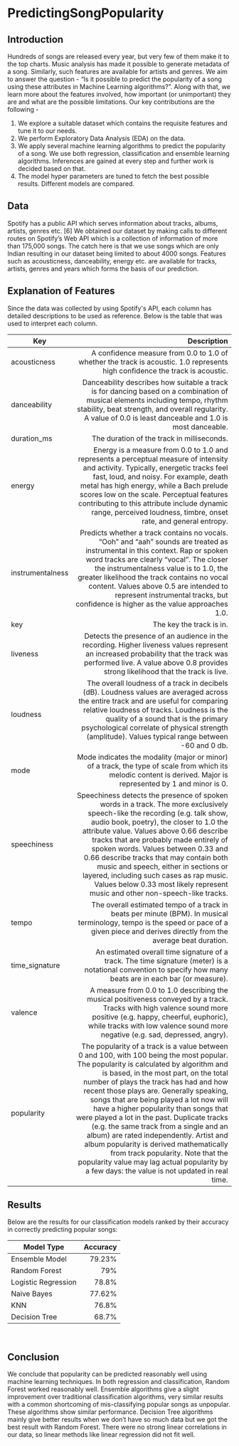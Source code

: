 # PredictingSongPopularity

## Introduction
Hundreds of songs are released every year, but very few of them make it to the top charts. Music analysis has made it possible to generate metadata of a song. Similarly, such features are available for artists and genres. We aim to answer the question - “Is it possible to predict the popularity of a song using these attributes in Machine Learning algorithms?”. Along with that, we learn more about the features involved, how important (or unimportant) they are and what are the possible limitations. 
Our key contributions are the following -
1)	We explore a suitable dataset which contains the requisite features and tune it to our needs.
2)	We perform Exploratory Data Analysis (EDA) on the
data.
3)	We apply several machine learning algorithms to predict the popularity of a song. We use both regression, classification and ensemble learning algorithms. Inferences are gained at every step and further work is decided based on that.
4)	The model hyper parameters are tuned to fetch the best possible results. Different models are compared.

## Data
Spotify has a public API which serves information about tracks, albums, artists, genres etc. [6] We obtained our dataset by making calls to different routes on Spotify’s Web API  which is a collection of information of more than 175,000 songs. The catch here is that we use songs which are only Indian resulting in our dataset being limited to about 4000 songs. Features such as acousticness, danceability, energy etc. are available for tracks, artists, genres and years which forms the basis of our prediction.

## Explanation of Features

Since the data was collected by using Spotify's API, each column has detailed descriptions to be used as reference. Below is the table that was used to interpret each column.
&nbsp;

| Key       | Description  |
| ------------- | -----:|
| acousticness     | A confidence measure from 0.0 to 1.0 of whether the track is acoustic. 1.0 represents high confidence the track is acoustic.	 |
| danceability      |   Danceability describes how suitable a track is for dancing based on a combination of musical elements including tempo, rhythm stability, beat strength, and overall regularity. A value of 0.0 is least danceable and 1.0 is most danceable.	 |
| duration_ms  |   The duration of the track in milliseconds.	 |
| energy |   Energy is a measure from 0.0 to 1.0 and represents a perceptual measure of intensity and activity. Typically, energetic tracks feel fast, loud, and noisy. For example, death metal has high energy, while a Bach prelude scores low on the scale. Perceptual features contributing to this attribute include dynamic range, perceived loudness, timbre, onset rate, and general entropy. |
| instrumentalness |    Predicts whether a track contains no vocals. “Ooh” and “aah” sounds are treated as instrumental in this context. Rap or spoken word tracks are clearly “vocal”. The closer the instrumentalness value is to 1.0, the greater likelihood the track contains no vocal content. Values above 0.5 are intended to represent instrumental tracks, but confidence is higher as the value approaches 1.0.	 |
| key |    The key the track is in. 	 |
| liveness |    Detects the presence of an audience in the recording. Higher liveness values represent an increased probability that the track was performed live. A value above 0.8 provides strong likelihood that the track is live.	 |
| loudness |    The overall loudness of a track in decibels (dB). Loudness values are averaged across the entire track and are useful for comparing relative loudness of tracks. Loudness is the quality of a sound that is the primary psychological correlate of physical strength (amplitude). Values typical range between -60 and 0 db.	 |
| mode |    Mode indicates the modality (major or minor) of a track, the type of scale from which its melodic content is derived. Major is represented by 1 and minor is 0.	 |
| speechiness |    Speechiness detects the presence of spoken words in a track. The more exclusively speech-like the recording (e.g. talk show, audio book, poetry), the closer to 1.0 the attribute value. Values above 0.66 describe tracks that are probably made entirely of spoken words. Values between 0.33 and 0.66 describe tracks that may contain both music and speech, either in sections or layered, including such cases as rap music. Values below 0.33 most likely represent music and other non-speech-like tracks.	 |
| tempo |    The overall estimated tempo of a track in beats per minute (BPM). In musical terminology, tempo is the speed or pace of a given piece and derives directly from the average beat duration.	 |
| time_signature |    An estimated overall time signature of a track. The time signature (meter) is a notational convention to specify how many beats are in each bar (or measure).	 |
| valence |    A measure from 0.0 to 1.0 describing the musical positiveness conveyed by a track. Tracks with high valence sound more positive (e.g. happy, cheerful, euphoric), while tracks with low valence sound more negative (e.g. sad, depressed, angry).	 |
| popularity |    The popularity of a track is a value between 0 and 100, with 100 being the most popular. The popularity is calculated by algorithm and is based, in the most part, on the total number of plays the track has had and how recent those plays are. Generally speaking, songs that are being played a lot now will have a higher popularity than songs that were played a lot in the past. Duplicate tracks (e.g. the same track from a single and an album) are rated independently. Artist and album popularity is derived mathematically from track popularity. Note that the popularity value may lag actual popularity by a few days: the value is not updated in real time.	 |

## Results

Below are the results for our classification models ranked by their accuracy in correctly predicting popular songs:

| Model Type      | Accuracy
| ------------- |-----:|
| Ensemble Model| 79.23% |
| Random Forest | 79% |
| Logistic Regression | 78.8% |
| Naive Bayes | 77.62% |
| KNN | 76.8% |
| Decision Tree | 68.7% |

&nbsp;
## Conclusion
We conclude that popularity can be predicted reasonably well using machine learning techniques. In both regression and classification, Random Forest worked reasonably well. Ensemble algorithms give a slight improvement over traditional classification algorithms, very similar results with a common shortcoming of mis-classifying popular songs as unpopular. These algorithms show similar performance. Decision Tree algorithms mainly give better results when we don’t have so much data but we got the best result with Random Forest. There were no strong linear correlations in our data, so linear methods like linear regression did not fit well.

